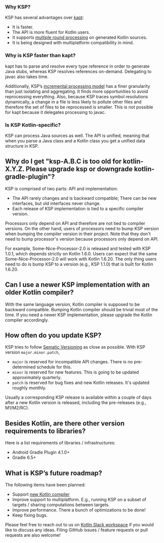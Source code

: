 [//]: # (title: FAQ)

### Why KSP?

KSP has several advantages over [kapt](kapt.md):
* It is faster.
* The API is more fluent for Kotlin users.
* It supports [multiple round processing](ksp-multi-round.md) on generated Kotlin sources.
* It is being designed with multiplatform compatibility in mind.

### Why is KSP faster than kapt?

kapt has to parse and resolve every type reference in order to generate Java stubs, whereas KSP resolves references on-demand.
Delegating to javac also takes time.

Additionally, KSP’s [incremental processing model](ksp-incremental.md) has a finer granularity than just isolating and
aggregating. It finds more opportunities to avoid reprocessing everything. Also, because KSP traces symbol resolutions
dynamically, a change in a file is less likely to pollute other files and therefore the set of files to be reprocessed
is smaller. This is not possible for kapt because it delegates processing to javac.

### Is KSP Kotlin-specific?

KSP can process Java sources as well. The API is unified, meaning that when you parse a Java class and a Kotlin class
you get a unified data structure in KSP.

## Why do I get "ksp-A.B.C is too old for kotlin-X.Y.Z. Please upgrade ksp or downgrade kotlin-gradle-plugin"?
KSP is comprised of two parts: API and implementation:
* The API rarely changes and is backward compatible; There can be new interfaces, but old interfaces never change.
* Each release of KSP implementation is tied to a specific compiler version.

Processors only depend on API and therefore are not tied to compiler versions.
On the other hand, users of processors need to bump KSP version when bumping the compiler version in their project.
Note that they don't need to bump processor's version because processors only depend on API.

For example, Some-Nice-Processor-2.0 is released and tested with KSP 1.0.1, which depends strictly on Kotlin 1.6.0.
Users can expect that the same Some-Nice-Processor-2.0 will work with Kotlin 1.6.20. The only thing users
need to do is bump KSP to a version (e.g., KSP 1.1.0) that is built for Kotlin 1.6.20.

## Can I use a newer KSP implementation with an older Kotlin compiler?
With the same language version, Kotlin compiler is supposed to be backward compatible. Bumping Kotlin compiler should be
trivial most of the time. If you need a newer KSP implementation, please upgrade the Kotlin compiler accordingly.

## How often do you update KSP?
KSP tries to follow [Sematic Versioning](https://semver.org/) as close as possible.
With KSP version `major.minor.patch`,
* `major` is reserved for incompatible API changes. There is no pre-determined schedule for this.
* `minor` is reserved for new features. This is going to be updated approximately quarterly.
* `patch` is reserved for bug fixes and new Kotlin releases. It's updated roughly monthly.

Usually a corresponding KSP release is available within a couple of days after a new Kotlin version is released,
including the pre-releases (e.g., M1/M2/RC).

## Besides Kotlin, are there other version requirements to libraries?
Here is a list requirements of libraries / infrastructures:
* Android Gradle Plugin 4.1.0+
* Gradle 6.5+

## What is KSP’s future roadmap?
The following items have been planned:
* Support [new Kotlin compiler](https://kotlinlang.org/docs/roadmap.html)
* Improve support to multiplatform. E.g., running KSP on a subset of targets / sharing computations between targets.
* Improve performance. There a bunch of optimizations to be done!
* Keep fixing bugs.

Please feel free to reach out to us on
[Kotlin Slack workspace](https://surveys.jetbrains.com/s3/kotlin-slack-sign-up?_ga=2.185732459.358956950.1590619123-888878822.1567025441)
if you would like to discuss any ideas. Filing GitHub issues / feature requests or pull requests are also welcome!